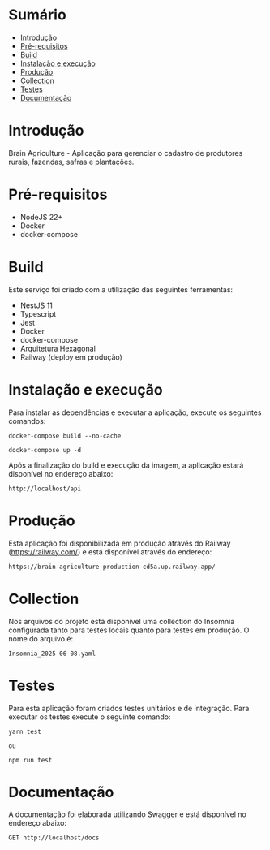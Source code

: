 Sumário
=======

<!--ts-->
   * [Introdução](#Introdução)
   * [Pré-requisitos](#Pré-requisitos)
   * [Build](#Build)
   * [Instalação e execução](#Instalação_e_execução)
   * [Produção](#Produção)
   * [Collection](#Collection)
   * [Testes](#Testes)
   * [Documentação](#Documentação)
<!--te-->

Introdução
==========

Brain Agriculture - Aplicação para gerenciar o cadastro de produtores rurais, fazendas, safras e plantaçôes.

Pré-requisitos
==============

- NodeJS 22+
- Docker
- docker-compose

Build
=====

Este serviço foi criado com a utilização das seguintes ferramentas:

- NestJS 11
- Typescript
- Jest
- Docker
- docker-compose
- Arquitetura Hexagonal
- Railway (deploy em produção)

Instalação e execução
==========

Para instalar as dependências e executar a aplicação, execute os seguintes comandos:

```
docker-compose build --no-cache
```

```
docker-compose up -d
```

Após a finalização do build e execução da imagem, a aplicação estará disponível no endereço abaixo:

`http://localhost/api`

Produção
========

Esta aplicação foi disponibilizada em produção através do Railway (https://railway.com/) e está disponível através do endereço:

`https://brain-agriculture-production-cd5a.up.railway.app/`

Collection
=========

Nos arquivos do projeto está disponível uma collection do Insomnia configurada tanto para testes locais quanto para testes em produção. O nome do arquivo é:

`Insomnia_2025-06-08.yaml`


Testes
======

Para esta aplicação foram criados testes unitários e de integração. Para executar os testes execute o seguinte comando:


```
yarn test

ou

npm run test
```

Documentação
======

A documentação foi elaborada utilizando Swagger e está disponível no endereço abaixo:

`GET http://localhost/docs`
